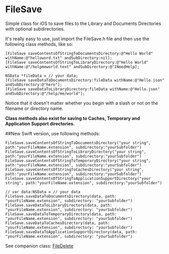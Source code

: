 FileSave
========

Simple class for iOS to save files to the Library and Documents Directories with optional subdirectories.

It's really easy to use, just import the FileSave.h file and then use the following class methods, like so:


    [FileSave saveContentsOfStringToDocumentsDirectory:@"Hello World" withName:@"helloword.txt" andSubDirectory:nil];
    [FileSave saveContentsOfStringToLibraryDirectory:@"Hello World" withName:@"/helpmeworld.text" andSubDirectory:@"INeedHelp];
    
    NSData *fileData = // your data;
    [FileSave saveDataToDocumentsDirectory:fileData withName:@"Hello.json" andSubDirectory:@"hero"];
    [FileSave saveDataToLibraryDirectory:fileData withName:@"Hello.json" andSubDirectory:@"/help/me/world"];

Notice that it doesn't matter whether you begin with a slash or not on the filename or directory name.

<b>Class methods also exist for saving to Caches, Temporary and Application Support directories.</b>

##New Swift version, use following methods:

    
    FileSave.saveContentsOfStringToDocumentsDirectory("your string", path:"yourFileName.extension", subdirectory:"yourSubfolder")
    FileSave.saveContentsOfStringToLibraryDirectory("your string", path:"yourFileName.extension", subdirectory:"yourSubfolder")
    FileSave.saveContentsOfStringToTemporaryDirectory("your string", path:"yourFileName.extension", subdirectory:"yourSubfolder")
    FileSave.saveContentsOfStringToCachesDirectory("your string", path:"yourFileName.extension", subdirectory:"yourSubfolder")
    FileSave.saveContentsOfStringToApplicationSupportDirectory("your string", path:"yourFileName.extension", subdirectory:"yourSubfolder")
    
    // var data:NSData = // your data 
    FileSave.saveDataToDocumentsDirectory(data, path: "yourFileName.extension", subdirectory: "yourSubfolder")
    FileSave.saveDataToLibraryDirectory(data, path: "yourFileName.extension", subdirectory: "yourSubfolder")
    FileSave.saveDataToTemporaryDirectory(data, path: "yourFileName.extension", subdirectory: "yourSubfolder")
    FileSave.saveDataToCachesDirectory(data, path: "yourFileName.extension", subdirectory: "yourSubfolder")
    FileSave.saveDataToApplicationSupportDirectory(data, path: "yourFileName.extension", subdirectory: "yourSubfolder")

See companion class: [FileDelete](https://github.com/sketchytech/FileDelete)
